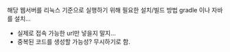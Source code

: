해당 웹서버를 리눅스 기준으로 실행하기 위해 필요한 설치/빌드 방법
gradle 이나 자바를 설치...



- 실제로 접속 가능한 url만 넣을지 말지...
- 중복된 코드를 생성할 가능성? 무시하기로 함.
